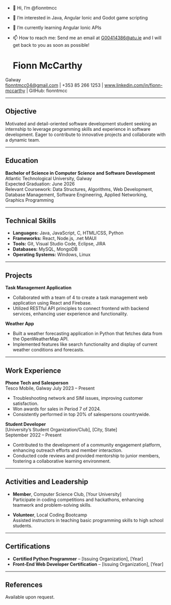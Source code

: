 - 👋 Hi, I’m @fionntmcc
- 👀 I’m interested in Java, Angular Ionic and Godot game scripting
- 🌱 I’m currently learning Angular Ionic APIs
- 📫 How to reach me:
    Send me an email at G00414386@atu.ie and I will get back to you as soon as possible!

  # Fionn McCarthy
Galway  
fionntmcc04@gmail.com | +353 85 266 1253 |  www.linkedin.com/in/fionn-mccarthy  | GitHub: fionntmcc

---

## Objective

Motivated and detail-oriented software development student seeking an internship to leverage programming skills and experience in software development. Eager to contribute to innovative projects and collaborate with a dynamic team.

---

## Education

**Bachelor of Science in Computer Science and Software Development**  
Atlantic Technological University, Galway  
Expected Graduation: June 2026  
Relevant Coursework: Data Structures, Algorithms, Web Development, Database Management, Software Engineering,
Applied Networking, Graphics Programming

---

## Technical Skills

- **Languages:** Java, JavaScript, C, HTML/CSS, Python
- **Frameworks:** React, Node.js, .net MAUI
- **Tools:** Git, Visual Studio Code, Eclipse, JIRA
- **Databases:** MySQL, MongoDB
- **Operating Systems:** Windows, Linux

---

## Projects

**Task Management Application**  
- Collaborated with a team of 4 to create a task management web application using React and Firebase.
- Utilized RESTful API principles to connect frontend with backend services, enhancing user experience and functionality.

**Weather App**  
- Built a weather forecasting application in Python that fetches data from the OpenWeatherMap API.
- Implemented features like search functionality and display of current weather conditions and forecasts.

---

## Work Experience

**Phone Tech and Salesperson**  
Tesco Mobile, Galway
July 2023 – Present  
- Troubleshooting network and SIM issues, improving customer satisfaction.
- Won awards for sales in Period 7 of 2024.
- Consistently performed in top 20% of salespersons countrywide. 

**Student Developer**  
[University’s Student Organization/Club], [City, State]  
September 2022 – Present  
- Contributed to the development of a community engagement platform, enhancing outreach efforts and member interaction.
- Conducted code reviews and provided mentorship to junior members, fostering a collaborative learning environment.

---

## Activities and Leadership

- **Member**, Computer Science Club, [Your University]  
  Participate in coding competitions and hackathons, enhancing teamwork and problem-solving skills.

- **Volunteer**, Local Coding Bootcamp  
  Assisted instructors in teaching basic programming skills to high school students.

---

## Certifications

- **Certified Python Programmer** – [Issuing Organization], [Year]
- **Front-End Web Developer Certification** – [Issuing Organization], [Year]

---

## References

Available upon request.


<!---
fionntmcc/fionntmcc is a ✨ special ✨ repository because its `README.md` (this file) appears on your GitHub profile.
You can click the Preview link to take a look at your changes.
--->
